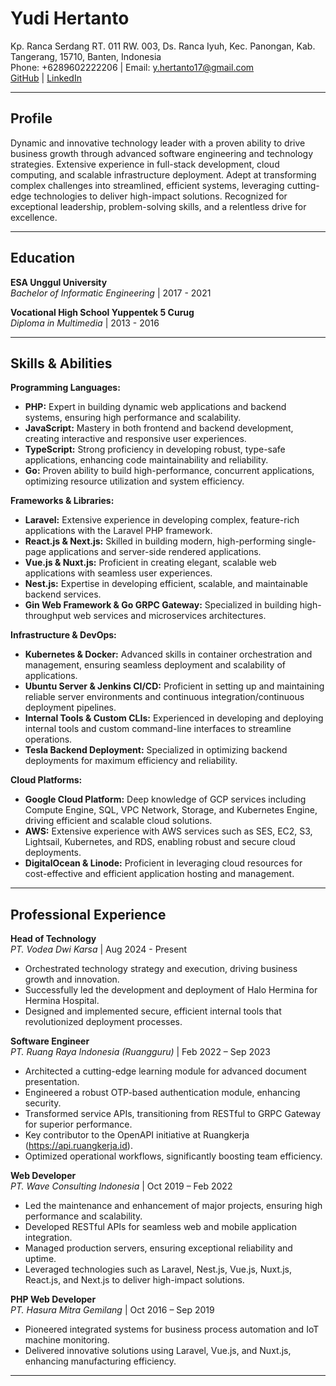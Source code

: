 # Yudi Hertanto

Kp. Ranca Serdang RT. 011 RW. 003, Ds. Ranca Iyuh, Kec. Panongan, Kab. Tangerang, 15710, Banten, Indonesia  
Phone: +6289602222206 | Email: y.hertanto17@gmail.com  
[GitHub](https://github.com/tanyudii) | [LinkedIn](https://www.linkedin.com/in/tanyudii)

---

## Profile

Dynamic and innovative technology leader with a proven ability to drive business growth through advanced software engineering and technology strategies. Extensive experience in full-stack development, cloud computing, and scalable infrastructure deployment. Adept at transforming complex challenges into streamlined, efficient systems, leveraging cutting-edge technologies to deliver high-impact solutions. Recognized for exceptional leadership, problem-solving skills, and a relentless drive for excellence.

---

## Education

**ESA Unggul University**  
*Bachelor of Informatic Engineering* | 2017 - 2021

**Vocational High School Yuppentek 5 Curug**  
*Diploma in Multimedia* | 2013 - 2016

---

## Skills & Abilities

**Programming Languages:**  
- **PHP:** Expert in building dynamic web applications and backend systems, ensuring high performance and scalability.
- **JavaScript:** Mastery in both frontend and backend development, creating interactive and responsive user experiences.
- **TypeScript:** Strong proficiency in developing robust, type-safe applications, enhancing code maintainability and reliability.
- **Go:** Proven ability to build high-performance, concurrent applications, optimizing resource utilization and system efficiency.

**Frameworks & Libraries:**  
- **Laravel:** Extensive experience in developing complex, feature-rich applications with the Laravel PHP framework.
- **React.js & Next.js:** Skilled in building modern, high-performing single-page applications and server-side rendered applications.
- **Vue.js & Nuxt.js:** Proficient in creating elegant, scalable web applications with seamless user experiences.
- **Nest.js:** Expertise in developing efficient, scalable, and maintainable backend services.
- **Gin Web Framework & Go GRPC Gateway:** Specialized in building high-throughput web services and microservices architectures.

**Infrastructure & DevOps:**  
- **Kubernetes & Docker:** Advanced skills in container orchestration and management, ensuring seamless deployment and scalability of applications.
- **Ubuntu Server & Jenkins CI/CD:** Proficient in setting up and maintaining reliable server environments and continuous integration/continuous deployment pipelines.
- **Internal Tools & Custom CLIs:** Experienced in developing and deploying internal tools and custom command-line interfaces to streamline operations.
- **Tesla Backend Deployment:** Specialized in optimizing backend deployments for maximum efficiency and reliability.

**Cloud Platforms:**  
- **Google Cloud Platform:** Deep knowledge of GCP services including Compute Engine, SQL, VPC Network, Storage, and Kubernetes Engine, driving efficient and scalable cloud solutions.
- **AWS:** Extensive experience with AWS services such as SES, EC2, S3, Lightsail, Kubernetes, and RDS, enabling robust and secure cloud deployments.
- **DigitalOcean & Linode:** Proficient in leveraging cloud resources for cost-effective and efficient application hosting and management.

---

## Professional Experience

**Head of Technology**  
*PT. Vodea Dwi Karsa* | Aug 2024 - Present  
- Orchestrated technology strategy and execution, driving business growth and innovation.
- Successfully led the development and deployment of Halo Hermina for Hermina Hospital.
- Designed and implemented secure, efficient internal tools that revolutionized deployment processes.

**Software Engineer**  
*PT. Ruang Raya Indonesia (Ruangguru)* | Feb 2022 – Sep 2023  
- Architected a cutting-edge learning module for advanced document presentation.
- Engineered a robust OTP-based authentication module, enhancing security.
- Transformed service APIs, transitioning from RESTful to GRPC Gateway for superior performance.
- Key contributor to the OpenAPI initiative at Ruangkerja (https://api.ruangkerja.id).
- Optimized operational workflows, significantly boosting team efficiency.

**Web Developer**  
*PT. Wave Consulting Indonesia* | Oct 2019 – Feb 2022  
- Led the maintenance and enhancement of major projects, ensuring high performance and scalability.
- Developed RESTful APIs for seamless web and mobile application integration.
- Managed production servers, ensuring exceptional reliability and uptime.
- Leveraged technologies such as Laravel, Nest.js, Vue.js, Nuxt.js, React.js, and Next.js to deliver high-impact solutions.

**PHP Web Developer**  
*PT. Hasura Mitra Gemilang* | Oct 2016 – Sep 2019  
- Pioneered integrated systems for business process automation and IoT machine monitoring.
- Delivered innovative solutions using Laravel, Vue.js, and Nuxt.js, enhancing manufacturing efficiency.

---
